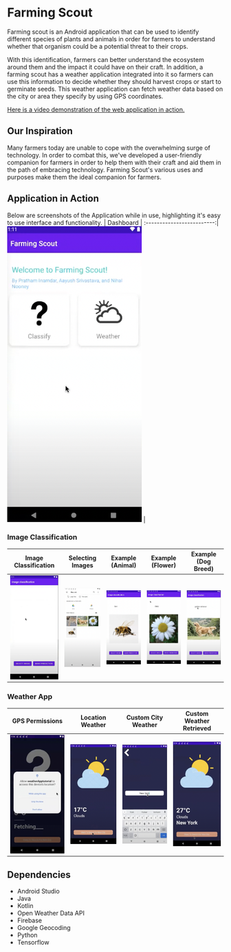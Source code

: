 # Farming Scout
Farming scout is an Android application that can be used to identify different species of plants and animals in order for farmers to understand whether that organism could be a potential threat to their crops. 

With this identification, farmers can better understand the ecosystem around them and the impact it could have on their craft. In addition, a farming scout has a weather application integrated into it so farmers can use this information to decide whether they should harvest crops or start to germinate seeds. This weather application can fetch weather data based on the city or area they specify by using GPS coordinates.

[Here is a video demonstration of the web application in action.](https://www.youtube.com/watch?v=JXMV9xCFLQc)

## Our Inspiration
Many farmers today are unable to cope with the overwhelming surge of technology. In order to combat this, we've developed a user-friendly companion for farmers in order to help them with their craft and aid them in the path of embracing technology. Farming Scout's various uses and purposes make them the ideal companion for farmers.

## Application in Action
Below are screenshots of the Application while in use, highlighting it's easy to use interface and functionality.
|  Dashboard               |
:-------------------------:|
![scene1](images/img1.png) |

### Image Classification

|  Image Classification    | Selecting Images          |  Example (Animal)         | Example (Flower)          | Example (Dog Breed) |
:-------------------------:|:-------------------------:|:-------------------------:|:-------------------------:|:----------------------:
![scene1](images/img2.png) | ![scene2](images/img3.png) | ![scene3](images/img4.png) | ![scene2](images/img5.png)|![scene2](images/img6.png)

### Weather App

|  GPS Permissions         | Location Weather          |  Custom City Weather      | Custom Weather Retrieved
:-------------------------:|:-------------------------:|:-------------------------:|:-------------------------:
![scene1](images/img8.png) | ![scene2](images/img9.png) | ![scene3](images/img10.png) | ![scene2](images/img11.png)

## Dependencies
- Android Studio
- Java
- Kotlin
- Open Weather Data API
- Firebase
- Google Geocoding
- Python
- Tensorflow
